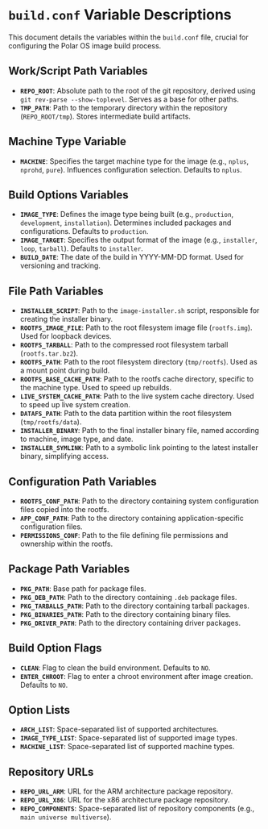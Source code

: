 # `build.conf` Variable Descriptions

This document details the variables within the `build.conf` file, crucial for configuring the Polar OS image build process.

## Work/Script Path Variables

*   **`REPO_ROOT`**: Absolute path to the root of the git repository, derived using `git rev-parse --show-toplevel`.  Serves as a base for other paths.
*   **`TMP_PATH`**: Path to the temporary directory within the repository (`REPO_ROOT/tmp`).  Stores intermediate build artifacts.

## Machine Type Variable

*   **`MACHINE`**:  Specifies the target machine type for the image (e.g., `nplus`, `nprohd`, `pure`).  Influences configuration selection.  Defaults to `nplus`.

## Build Options Variables

*   **`IMAGE_TYPE`**:  Defines the image type being built (e.g., `production`, `development`, `installation`).  Determines included packages and configurations. Defaults to `production`.
*   **`IMAGE_TARGET`**: Specifies the output format of the image (e.g., `installer`, `loop`, `tarball`). Defaults to `installer`.
*   **`BUILD_DATE`**:  The date of the build in YYYY-MM-DD format. Used for versioning and tracking.

## File Path Variables

*   **`INSTALLER_SCRIPT`**: Path to the `image-installer.sh` script, responsible for creating the installer binary.
*   **`ROOTFS_IMAGE_FILE`**: Path to the root filesystem image file (`rootfs.img`). Used for loopback devices.
*   **`ROOTFS_TARBALL`**: Path to the compressed root filesystem tarball (`rootfs.tar.bz2`).
*   **`ROOTFS_PATH`**: Path to the root filesystem directory (`tmp/rootfs`).  Used as a mount point during build.
*   **`ROOTFS_BASE_CACHE_PATH`**: Path to the rootfs cache directory, specific to the machine type.  Used to speed up rebuilds.
*   **`LIVE_SYSTEM_CACHE_PATH`**: Path to the live system cache directory.  Used to speed up live system creation.
*   **`DATAFS_PATH`**: Path to the data partition within the root filesystem (`tmp/rootfs/data`).
*   **`INSTALLER_BINARY`**: Path to the final installer binary file, named according to machine, image type, and date.
*   **`INSTALLER_SYMLINK`**: Path to a symbolic link pointing to the latest installer binary, simplifying access.

## Configuration Path Variables

*   **`ROOTFS_CONF_PATH`**: Path to the directory containing system configuration files copied into the rootfs.
*   **`APP_CONF_PATH`**: Path to the directory containing application-specific configuration files.
*   **`PERMISSIONS_CONF`**: Path to the file defining file permissions and ownership within the rootfs.

## Package Path Variables

*   **`PKG_PATH`**: Base path for package files.
*   **`PKG_DEB_PATH`**: Path to the directory containing `.deb` package files.
*   **`PKG_TARBALLS_PATH`**: Path to the directory containing tarball packages.
*   **`PKG_BINARIES_PATH`**: Path to the directory containing binary files.
*   **`PKG_DRIVER_PATH`**: Path to the directory containing driver packages.

## Build Option Flags

*   **`CLEAN`**: Flag to clean the build environment.  Defaults to `NO`.
*   **`ENTER_CHROOT`**: Flag to enter a chroot environment after image creation. Defaults to `NO`.

## Option Lists

*   **`ARCH_LIST`**: Space-separated list of supported architectures.
*   **`IMAGE_TYPE_LIST`**: Space-separated list of supported image types.
*   **`MACHINE_LIST`**: Space-separated list of supported machine types.

## Repository URLs

*   **`REPO_URL_ARM`**: URL for the ARM architecture package repository.
*   **`REPO_URL_X86`**: URL for the x86 architecture package repository.
*   **`REPO_COMPONENTS`**: Space-separated list of repository components (e.g., `main universe multiverse`).
